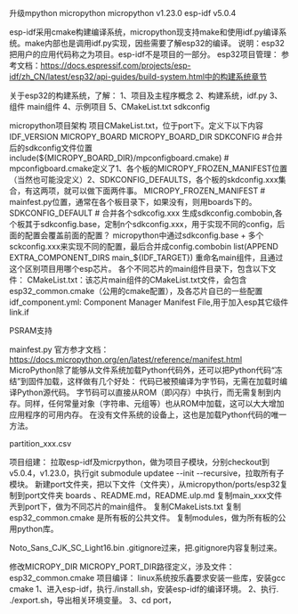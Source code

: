 升级mpython micropython
micropython v1.23.0
esp-idf v5.0.4

esp-idf采用cmake构建编译系统，micropython现支持make和使用idf.py编译系统。make内部也是调用idf.py实现，因些需要了解esp32的编译。
说明：esp32把用户的应用代码称之为项目。esp-idf不是项目的一部分。
esp32项目管理：
参考文档：https://docs.espressif.com/projects/esp-idf/zh_CN/latest/esp32/api-guides/build-system.html中的构建系统章节

关于esp32的构建系统，了解：
1、项目及主程序概念
2、构建系统，idf.py
3、组件 main组件
4、示例项目
5、CMakeList.txt
sdkconfig

micropython项目架构
项目CMakeList.txt，位于port下。定义下以下内容
IDF_VERSION
MICROPY_BOARD
MICROPY_BOARD_DIR
SDKCONFIG #合并后的sdkconfig文件位置
include(${MICROPY_BOARD_DIR}/mpconfigboard.cmake) # mpconfigboard.cmake定义了1、各个板的MICROPY_FROZEN_MANIFEST位置（当然也可能没定义）2、SDKCONFIG_DEFAULTS，各个板的skdconfig.xxx集合，有这两项，就可以做下面两件事。
MICROPY_FROZEN_MANIFEST # mainfest.py位置，通常在各个板目录下，如果没有，则用boards下的。
SDKCONFIG_DEFAULT # 合并各个sdkcofig.xxx 生成sdkconfig.combobin,各个板其于sdkconfig.base，定制n个sdkconfig.xxx，用于实现不同的config，后面的配置会覆盖前面的配置？
micropython中通过sdkconfig.base + 多个sckconfig.xxx来实现不同的配置，最后合并成config.combobin
list(APPEND EXTRA_COMPONENT_DIRS main_${IDF_TARGET}) 
    重命名main组件，且通过这个区别项目用哪个esp芯片。
    各个不同芯片的main组件目录下，包含以下文件：
    CMakeList.txt：该芯片main组件的CMakeList.txt文件，会包含esp32_common.cmake（公用的cmake配置），及各芯片自已的一些配置
    idf_component.yml: Component Manager Manifest File,用于加入esp其它级件
    link.if



PSRAM支持

mainfest.py
官方参才文档：https://docs.micropython.org/en/latest/reference/manifest.html
MicroPython除了能够从文件系统加载Python代码外，还可以把Python代码“冻结”到固件加载，这样做有几个好处：
代码已被预编译为字节码，无需在加载时编译Python源代码。
字节码可以直接从ROM（即闪存）中执行，而无需复制到内存。同样，任何常量对象（字符串、元组等）也从ROM中加载，这可以大大增加应用程序的可用内存。
在没有文件系统的设备上，这也是加载Python代码的唯一方法。


partition_xxx.csv

项目组建：
拉取esp-idf及micrpython，做为项目子模块，分别checkout到v5.0.4，v1.23.0，执行git submodule updatee --init --recursive，拉取所有子模块。
新建port文件夹，把以下文件（文件夹），从micropython/ports/esp32复制到port文件夹
boards 、README.md，README.ulp.md 
复制main_xxx文件兲到port下，做为不同芯片的main组件。
复制CMakeLists.txt 
复制esp32_common.cmake 是所有板的公共文件。
复制modules，做为所有板的公用python库。

Noto_Sans_CJK_SC_Light16.bin .gitignore过来，把.gitignore内容复制过来。

修改MICROPY_DIR MICROPY_PORT_DIR路径定义，涉及文件：esp32_common.cmake
项目编译：
linux系统按乐鑫要求安装一些库，安装gcc cmake
1、进入esp-idf，执行./install.sh，安装esp-idf的编译环境。
2、执行. ./export.sh，导出相关环境变量。
3、cd port，